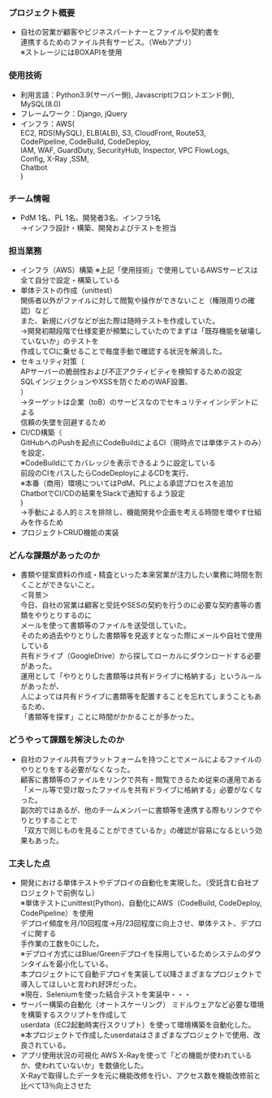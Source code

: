 ### プロジェクト概要
- 自社の営業が顧客やビジネスパートナーとファイルや契約書を  
連携するためのファイル共有サービス。（Webアプリ）  
※ストレージにはBOXAPIを使用

### 使用技術
- 利用言語：Python3.9(サーバー側), Javascript(フロントエンド側), MySQL(8.0)
- フレームワーク：Django, jQuery
- インフラ：AWS(  
  EC2, RDS(MySQL), ELB(ALB), S3, CloudFront, Route53,  
  CodePipeline, CodeBuild, CodeDeploy,  
  IAM,  WAF, GuardDuty, SecurityHub, Inspector, VPC FlowLogs,  
  Config, X-Ray ,SSM,  
  Chatbot  
)

### チーム情報
- PdM 1名、PL 1名、開発者3名、インフラ1名  
→インフラ設計・構築、開発およびテストを担当

### 担当業務
- インフラ（AWS）構築
  ※上記「使用技術」で使用しているAWSサービスは全て自分で設定・構築している
- 単体テストの作成（unittest）  
  関係者以外がファイルに対して閲覧や操作ができないこと（権限周りの確認）など  
  また、新規にバグなどが出た際は随時テストを作成していた。  
  →開発初期段階で仕様変更が頻繁にしていたのでまずは「既存機能を破壊していないか」のテストを  
  作成してCIに乗せることで毎度手動で確認する状況を解消した。  
- セキュリティ対策（  
  APサーバーの脆弱性および不正アクティビティを検知するための設定  
  SQLインジェクションやXSSを防ぐためのWAF設置、  
）  
  →ターゲットは企業（toB）のサービスなのでセキュリティインシデントによる  
  信頼の失墜を回避するため
- CI/CD構築（  
  GitHubへのPushを起点にCodeBuildによるCI（現時点では単体テストのみ）を設定、  
  ※CodeBuildにてカバレッジを表示できるように設定している  
  前段のCIをパスしたらCodeDeployによるCDを実行、  
  ※本番（商用）環境についてはPdM、PLによる承認プロセスを追加  
  ChatbotでCI/CDの結果をSlackで通知するよう設定  
)  
→手動による人的ミスを排除し、機能開発や企画を考える時間を増やす仕組みを作るため
- プロジェクトCRUD機能の実装

### どんな課題があったのか
- 書類や提案資料の作成・精査といった本来営業が注力したい業務に時間を割くことができないこと。  
  ＜背景＞  
今日、自社の営業は顧客と受託やSESの契約を行うのに必要な契約書等の書類をやりとりするのに  
  メールを使って書類等のファイルを送受信していた。  
  そのため過去やりとりした書類等を見返すとなった際にメールや自社で使用している  
  共有ドライブ（GoogleDrive）から探してローカルにダウンロードする必要があった。  
  運用として「やりとりした書類等は共有ドライブに格納する」というルールがあったが、  
  人によっては共有ドライブに書類等を配置することを忘れてしまうこともあるため、  
  「書類等を探す」ことに時間がかかることが多かった。

### どうやって課題を解決したのか
- 自社のファイル共有プラットフォームを持つことでメールによるファイルのやりとりをする必要がなくなった。  
  顧客に書類等のファイルをリンクで共有・閲覧できるため従来の運用である  
  「メール等で受け取ったファイルを共有ドライブに格納する」必要がなくなった。  
  副次的ではあるが、他のチームメンバーに書類等を連携する際もリンクでやりとりすることで  
  「双方で同じものを見ることができているか」の確認が容易になるという効果もあった。

### 工夫した点
- 開発における単体テストやデプロイの自動化を実現した。（受託含む自社プロジェクトで前例なし）  
  ※単体テストにunittest(Python)、自動化にAWS（CodeBuild, CodeDeploy, CodePipeline）を使用  
  デプロイ頻度を月/10回程度→月/23回程度に向上させ、単体テスト、デプロイに関する  
  手作業の工数を0にした。  
  ※デプロイ方式にはBlue/Greenデプロイを採用しているためシステムのダウンタイムを最小化している。  
  本プロジェクトにて自動デプロイを実装して以降さまざまなプロジェクトで導入してほしいと言われ好評だった。  
  ※現在、Seleniumを使った結合テストを実装中・・・
- サーバー構築の自動化（オートスケーリング）
  ミドルウェアなど必要な環境を構築するスクリプトを作成して  
  userdata（EC2起動時実行スクリプト）を使って環境構築を自動化した。  
  ※本プロジェクトで作成したuserdataはさまざまなプロジェクトで使用、改良されている。
- アプリ使用状況の可視化
  AWS  X-Rayを使って「どの機能が使われているか、使われていないか」を数値化した。  
  X-Rayで取得したデータを元に機能改修を行い、アクセス数を機能改修前と比べて13％向上させた  